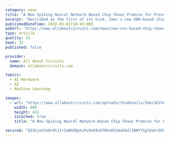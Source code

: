 ```yaml
---
category: news
title: "A New Spiking Neural Network-Based Chip Shows Promise for Preventing Drone Collisions"
excerpt: "Described as the first of its kind, Imec's new SNN-based chip is designed for anti-collision radar systems for drones."
publishedDateTime: 2020-05-01T16:45:00Z
webUrl: "https://www.allaboutcircuits.com/news/new-snn-based-chip-shows-promise-preventing-drone-collisions/"
type: article
quality: 32
heat: 32
published: false

provider:
  name: All About Circuits
  domain: allaboutcircuits.com

topics:
  - AI Hardware
  - AI
  - Machine Learning

images:
  - url: "https://www.allaboutcircuits.com/uploads/thumbnails/Imec%E2%80%99s_spiking_neural_network-based_chip.jpg"
    width: 800
    height: 431
    isCached: true
    title: "A New Spiking Neural Network-Based Chip Shows Promise for Preventing Drone Collisions"

secured: "Q3Zkjethk9r0l21rIaBO3DpkiPvUxK9nETNhuRCkAahkdlIBNYTSglKahtID56qmrfkLGvvyXP/cVynLAunzEPcE1IYnFfdqJVBOPfQixFlzzyYs/5WxG/S5mnD8nDj+Pk4HxdDkanPNkuDXXo7vfT7gJBgbPyaa7NWGHD09751OVAPCUau90ArKYpPVFddm7yR8dGuRFww/ZZCnyWwPmxpn/B/NLUnCuGvoSfMvaA5zsX2dWOqBnXlpjzuoy5+MHAqs+FJh1aC+Uw0A04jVjAgVOiDhgQfRjfEWvNA52mjXBPUzQBZAdULOz9gsNlI30Dj4Thlcp6Hzocajuue2zAF1Z10CQrTr7lmkf2KhfC5fAonPd97XF7Dt6Fw1dv3RxpQRiCEg9nL5l+SzIU5I8rZJzyWmcf3oLMNctMxZc73apbvf/tWYSuLnBEl3LS9l9p94uB8Hvl+3Q4GL1/laN/zBnokdA1R6F2mnR2NpoZU=;Gkj84Ej1ch/+yr8mDBmR2w=="
---
```


